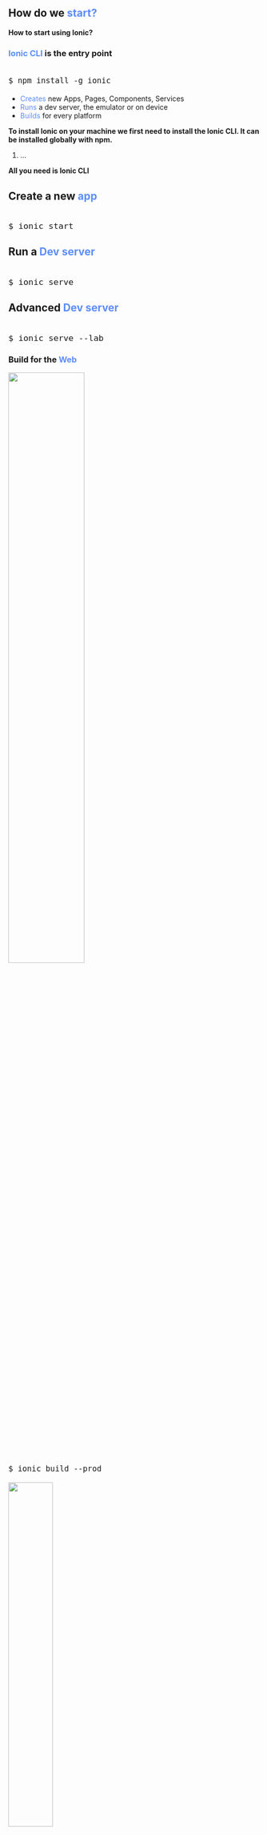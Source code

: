 <section>
    <h2>How do we <span style="color: #5c8dfc">start?</span></h2>
    <aside class="notes">
        <b>How to start using Ionic?</b>
    </aside>
</section>

<section>
    <h3><span style="color: #5c8dfc">Ionic CLI</span> is the entry point</h3>
<pre style="font-size: 130%"><code class="shell" data-trim>
$ npm install -g ionic
</code></pre>
    <ul>
         <li class="fragment"><span style="color: #5c8dfc">Creates</span> new Apps, Pages, Components, Services</li>
         <li class="fragment"><span style="color: #5c8dfc">Runs</span> a dev server, the emulator or on device</li>
         <li class="fragment"><span style="color: #5c8dfc">Builds</span> for every platform</li>
    </ul>
    <aside class="notes">
        <b>To install Ionic on your machine we first need to install the Ionic CLI. It can be installed globally with npm.</b>
         <ol>
            <li>...</li>
        </ol>
        <b>All you need is Ionic CLI</b>
    </aside>
</section>

<!-- <section>
    <h4 style="margin-bottom: 10px;">m.twitter.com <span style="color: #5c8dfc">performance</span></h4>
    <img class="img-plain" style="margin:0" width="60%" src="./img/use_case/twitter-lighthouse.png"/>
    <img class="img-plain" style="margin:0" width="60%" src="./img/use_case/twitter-time.png"/>
    <p style="margin:0">lighthouse & testmysite.withgoogle.com</p>
    <aside class="notes">
        <b></b>
    </aside>
</section>

<section >
    <h4 style="margin-bottom: 10px;">twitter-pwa.julienrenaux.fr <span style="color: #5c8dfc">performance</span></h4>
    <img class="img-plain" style="margin:0" width="60%" src="./img/use_case/ionic-lighthouse.png"/>
    <img class="img-plain" style="margin:0" width="60%" src="./img/use_case/ionic-time.png"/>
    <p style="margin:0">lighthouse & testmysite.withgoogle.com</p>
    <aside class="notes">
        <b></b>
    </aside>
</section> -->

<section >
    <h2>Create a new <span style="color: #5c8dfc">app</span></h2>
<pre style="font-size: 140%"><code class="shell" data-trim>
$ ionic start
</code></pre>
    <aside class="notes">
        <b></b>
    </aside>
</section>

<section data-background-video="./img/use_case/ionic_start.mp4" data-background-color="#262528">
    <aside class="notes">
        <b></b>
    </aside>
</section>

<section >
    <h2>Run a <span style="color: #5c8dfc">Dev server</span></h2>
<pre style="font-size: 140%"><code class="shell" data-trim>
$ ionic serve
</code></pre>
    <aside class="notes">
        <b></b>
    </aside>
</section>

<section data-background-video="./img/use_case/ionic_serve.mp4" data-background-color="#262528">
    <aside class="notes">
        <b></b>
    </aside>
</section>

<section >
    <h2>Advanced <span style="color: #5c8dfc">Dev server</span></h2>
<pre style="font-size: 140%"><code class="shell" data-trim>
$ ionic serve --lab
</code></pre>
    <aside class="notes">
        <b></b>
    </aside>
</section>

<section data-background-video="./img/use_case/ionic_serve_lab.mp4" data-background-video-loop  data-background-color="#262528">
    <aside class="notes">
        <b></b>
    </aside>
</section>

<section>
    <h3>Build for the <span style="color: #5c8dfc">Web</span></h3>
     <div layout="row" layout-align="center center" h100>
            <div flex="33" layout="column" layout-align="center center">
                <img src="../../img/chrome-logo-white.png" width="55%" class="img-plain"/>
            </div>
            <div layout="column" flex layout-align="center start">
<pre style="font-size: 130%"><code class="shell" data-trim>
$ ionic build --prod
</code></pre>
    <img class="fragment img-plain" style="margin-top:0" width="42%" src="./img/use_case/ionic_www.png"/>
            </div>
        </div>
    <aside class="notes">
        <b></b>
    </aside>
</section>

<section>
    <h3>Build for <span style="color: #5c8dfc">iOS</span></h3>
     <div layout="row" layout-align="center center" h100>
            <div flex="33" layout="column" layout-align="center center">
                <img src="../../img/ios-logo.png" width="55%" class="img-plain"/>
            </div>
            <div layout="column" flex layout-align="center start">
                <p>Required: OSX, Xcode</p>
<pre style="font-size: 80%"><code class="shell" data-trim>
$ ionic cordova platform add ios@latest
</code></pre>
<pre style="font-size: 50%; margin-top:  -2.5%" class="fragment"><code class="shell" data-trim>
Installing "cordova-plugin-device" for ios
Installing "cordova-plugin-splashscreen" for ios
Installing "cordova-plugin-statusbar" for ios
Installing "cordova-plugin-whitelist" for ios
Installing "ionic-plugin-keyboard" for ios
</code></pre>
<pre style="font-size: 80%" class="fragment"><code class="shell" data-trim>
$ ionic cordova build ios --prod
</code></pre>
            </div>
        </div>
    <aside class="notes">
        <b></b>
    </aside>
</section>

<section data-background-video="./img/use_case/ionic_ios.mp4" data-background-video-loop  data-background-color="#262528">
    <aside class="notes">
        <b></b>
    </aside>
</section>

<section>
    <h3>Building for <span style="color: #5c8dfc">Android</span></h3>
     <div layout="row" layout-align="center center" h100>
            <div flex="33" layout="column" layout-align="center center">
                <img src="../../img/android-logo.png" width="55%" class="img-plain"/>
            </div>
            <div layout="column" flex layout-align="center start">
<p>Required: Android SDK, Gradle, Ant, Java JDK</p>
<pre style="font-size: 80%" class=""><code class="shell" data-trim>
$ ionic cordova platform add android@latest
</code></pre>
<pre style="font-size: 50%; margin-top:  -2.5%" class=""><code class="shell" data-trim>
Installing "cordova-plugin-device" for android
Installing "cordova-plugin-splashscreen" for android
Installing "cordova-plugin-statusbar" for android
Installing "cordova-plugin-whitelist" for android
Installing "ionic-plugin-keyboard" for android
</code></pre>
<pre style="font-size: 80%" class=""><code class="shell" data-trim>
$ ionic cordova build android --prod
</code></pre>
            </div>
        </div>
    <aside class="notes">
        <b></b>
    </aside>
</section>

<section data-background-video="./img/use_case/ionic_android.mp4" data-background-video-loop  data-background-color="#222222">
    <aside class="notes">
        <b></b>
    </aside>
</section>

<section>
    <h3>Build for <span style="color: #5c8dfc">Desktop</span></h3>
     <div layout="row" layout-align="center center" h100>
            <div flex="33" layout="column" layout-align="center center">
                <img src="../../img/electron-logo.svg" width="55%" class="img-plain"/>
            </div>
            <div layout="column" flex layout-align="center center">
<pre style="font-size: 70%"><code class="shell" data-trim>
$ npm install electron --save-dev --save-exact
</code></pre>
<pre style="font-size: 70%; margin-top:  -1.5%"><code class="shell" data-trim>
$ ionic build --prod
</code></pre>
<div class="fragment">
    <div style="text-align: left; width: 100%;">Add index.js at the production app root</div>
<pre style="font-size: 50%"><code class="shell" data-trim>
const { app, BrowserWindow } = require('electron')
const path = require('path')
const url = require('url')

app.on('ready', () => {
    const win = new BrowserWindow({ width: 1000, height: 800 })
    win.loadURL(url.format({
        pathname: path.join(__dirname, 'index.html'),
        protocol: 'file:',
        slashes: true
    }))
});
</code></pre>
</div>
<pre class="fragment" style="font-size: 90%; margin-top:  -1.5%"><code class="shell" data-trim>
$ ./node_modules/.bin/electron www/
</code></pre>
            </div>
        </div>
    <aside class="notes">
        <b></b>
    </aside>
</section>

<section data-background-video="./img/use_case/ionic_desktop.mp4" data-background-video-loop  data-background-color="#262528">
    <aside class="notes">
        <b></b>
    </aside>
</section>

<!-- CONCLUSION  -->

<section>
    <h3 style="color:#fff;">takeaways</h3>
    <h5 class="fragment">use <span style="color: #5c8dfc">the WEB capabilities</span> </h5>
    <h5 class="fragment">CREATE <span style="color: #5c8dfc">BEAUTIFUL UI </span>WITH <span style="color: #5c8dfc">IONIC</span></h5>
    <h5 class="fragment">BUILD <span style="color: #5c8dfc">FOR EVERY PLATFORM</span></h5>
    <h5 class="fragment">BE <span style="color: #5c8dfc">PRODUCTIVE</span></h5>
    <!-- <ul>
        <li class="fragment"><span style="color: #5c8dfc">Multi platform</span> is the <span style="color: #5c8dfc">new norm</span></li>
        <li class="fragment">The <span style="color: #5c8dfc">Web</span> now <span style="color: #5c8dfc">provides</span> the <span style="color: #5c8dfc">tools to create</span> almost <span style="color: #5c8dfc">anything</span></li>
        <li class="fragment"><span style="color: #5c8dfc">Ionic</span> provides <span style="color: #5c8dfc">Framework agnostic</span> components to be <span style="color: #5c8dfc">productive</span></li>
        <li class="fragment">Only <span style="color: #5c8dfc">one codebase</span> for all platforms</li>
    </ul> -->
    <aside class="notes">
        <b>We saw earlier that, nowadays, we have to go multi platform and to do so, the Web is the best platform. To code once and deploy everywhere using the Web, Ionic is clearly a good option.</b>
        <ol>
            <li>It is an exciting time to be a Web developer with what the web has to offer. with y</li>
            <li>Ionic provides great Web components to build your user interface, use them as much as you can</li>
            <li>multiplatform has become a new norm and that's a fact, do not fight it, just go multiplatform</li>
            <li>Ionic Apps are also Progressive Web Apps</li>
            <li>We can access any native hardware via Cordova plugins or HTML5</li>
            <li>To finish with Ionic CLI you do not have to worry about complex webpack configuration, it is already done for you</li>
        </ol>
        <b>You do not have to take my work for it. I am going to show you</b>
    </aside>
</section>

<!-- <section>
    <h2><span style="color: #5c8dfc">Ionic Twitter</span> PWA an <span style="color: #5c8dfc">Open Source</span> version of <span style="color: #5c8dfc">m.twitter.com</span> PWA</h2>
    <aside class="notes">
        <b></b>
    </aside>
</section> -->
<!-- 
<section class="stretch">
     <div layout="row" layout-align="center center" h100>
            <div flex="33" layout="column" h100 w100 style="">
                <div flex layout-align="center stretch">
                 <img style="position: absolute; top: 25%; left: 0" class="fragment current-visible img-plain" data-fragment-index="1" src="./img/use_case/ionic_app_qr.jpg" width="30%"/>
                 <img style="position: absolute; top: 0; left: 0" class="fragment current-visible img-plain" data-fragment-index="2" src="./img/use_case/tweet.gif"/>
                 <img style="position: absolute; top: 0; left: 0" class="fragment current-visible img-plain" data-fragment-index="3" src="./img/use_case/like_retweet_reply.gif"/>
                 <img style="position: absolute; top: 0; left: 0"class="fragment current-visible img-plain" data-fragment-index="4" src="./img/use_case/open_tweet.gif"/>
                 <img style="position: absolute; top: 0; left: 0"class="fragment current-visible img-plain" data-fragment-index="5" src="./img/use_case/profile_sticky_segment.gif"/>
                 <img style="position: absolute; top: 0; left: 0"class="fragment current-visible img-plain" data-fragment-index="6" src="./img/use_case/search.gif"/>
                 </div>
            </div>
            <div layout="column" flex layout-align="center start" style="margin-left: 30px">
                <h3>Ionic Twitter PWA</h3>
                <a target="_blank" class="fragment" data-fragment-index="1" href="https://twitter-pwa.julienrenaux.fr/"><i class="fa fa-link" style="color: white"></i> twitter-pwa.julienrenaux.fr</a>
                <a target="_blank" class="fragment" data-fragment-index="1" href="https://github.com/shprink/ionic-angular-twitter-pwa"><i class="fa fa-github" style="color: white"></i> shprink/ionic-angular-twitter-pwa</a>
                <ul>
                    <li class="fragment" data-fragment-index="2">Create tweets</li>
                    <li class="fragment" data-fragment-index="3">Like, Retweet and Reply</li>
                    <li class="fragment" data-fragment-index="4">Open Tweets</li>
                    <li class="fragment" data-fragment-index="5">Profile page</li>
                    <li class="fragment" data-fragment-index="6">Search</li>
                </ul>
            </div>
        </div>
    <aside class="notes">
        <b></b>
    </aside>
</section> -->